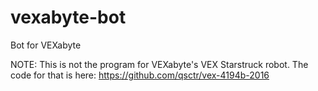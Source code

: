 # vexabyte-bot

Bot for VEXabyte

NOTE: This is not the program for VEXabyte's VEX Starstruck robot.
The code for that is here: https://github.com/qsctr/vex-4194b-2016
